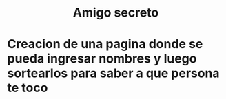 <h1 align="center"> Amigo secreto </h1>
<h1>Creacion de una pagina donde se pueda ingresar nombres y luego sortearlos para saber a que persona te toco</h1>
